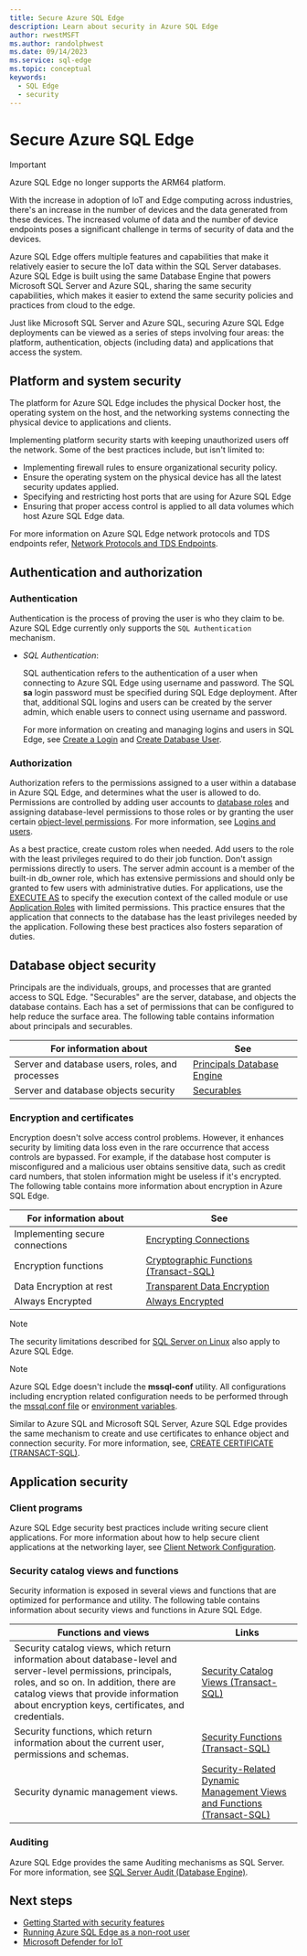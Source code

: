 ```yaml
---
title: Secure Azure SQL Edge
description: Learn about security in Azure SQL Edge
author: rwestMSFT
ms.author: randolphwest
ms.date: 09/14/2023
ms.service: sql-edge
ms.topic: conceptual
keywords:
  - SQL Edge
  - security
---
```

# Secure Azure SQL Edge

> [!IMPORTANT]  
> Azure SQL Edge no longer supports the ARM64 platform.

With the increase in adoption of IoT and Edge computing across industries, there's an increase in the number of devices and the data generated from these devices. The increased volume of data and the number of device endpoints poses a significant challenge in terms of security of data and the devices.

Azure SQL Edge offers multiple features and capabilities that make it relatively easier to secure the IoT data within the SQL Server databases. Azure SQL Edge is built using the same Database Engine that powers Microsoft SQL Server and Azure SQL, sharing the same security capabilities, which makes it easier to extend the same security policies and practices from cloud to the edge.

Just like Microsoft SQL Server and Azure SQL, securing Azure SQL Edge deployments can be viewed as a series of steps involving four areas: the platform, authentication, objects (including data) and applications that access the system.

## Platform and system security

The platform for Azure SQL Edge includes the physical Docker host, the operating system on the host, and the networking systems connecting the physical device to applications and clients.

Implementing platform security starts with keeping unauthorized users off the network. Some of the best practices include, but isn't limited to:
- Implementing firewall rules to ensure organizational security policy.
- Ensure the operating system on the physical device has all the latest security updates applied.
- Specifying and restricting host ports that are using for Azure SQL Edge
- Ensuring that proper access control is applied to all data volumes which host Azure SQL Edge data.

For more information on Azure SQL Edge network protocols and TDS endpoints refer, [Network Protocols and TDS Endpoints](/previous-versions/sql/sql-server-2008-r2/ms191220(v=sql.105)).

## Authentication and authorization

### Authentication

Authentication is the process of proving the user is who they claim to be. Azure SQL Edge currently only supports the `SQL Authentication` mechanism.

- *SQL Authentication*:

  SQL authentication refers to the authentication of a user when connecting to Azure SQL Edge using username and password. The SQL **sa** login password must be specified during SQL Edge deployment. After that, additional SQL logins and users can be created by the server admin, which enable users to connect using username and password.

  For more information on creating and managing logins and users in SQL Edge, see [Create a Login](/sql/relational-databases/security/authentication-access/create-a-login) and [Create Database User](/sql/relational-databases/security/authentication-access/create-a-database-user).

### Authorization

Authorization refers to the permissions assigned to a user within a database in Azure SQL Edge, and determines what the user is allowed to do. Permissions are controlled by adding user accounts to [database roles](/sql/relational-databases/security/authentication-access/database-level-roles) and assigning database-level permissions to those roles or by granting the user certain [object-level permissions](/sql/relational-databases/security/permissions-database-engine). For more information, see [Logins and users](/azure/azure-sql/database/logins-create-manage).

As a best practice, create custom roles when needed. Add users to the role with the least privileges required to do their job function. Don't assign permissions directly to users. The server admin account is a member of the built-in db_owner role, which has extensive permissions and should only be granted to few users with administrative duties. For applications, use the [EXECUTE AS](/sql/t-sql/statements/execute-as-clause-transact-sql) to specify the execution context of the called module or use [Application Roles](/sql/relational-databases/security/authentication-access/application-roles) with limited permissions. This practice ensures that the application that connects to the database has the least privileges needed by the application. Following these best practices also fosters separation of duties.

## Database object security

Principals are the individuals, groups, and processes that are granted access to SQL Edge. "Securables" are the server, database, and objects the database contains. Each has a set of permissions that can be configured to help reduce the surface area. The following table contains information about principals and securables.

| For information about | See |
| --- | --- |
| Server and database users, roles, and processes | [Principals Database Engine](/sql/relational-databases/security/authentication-access/principals-database-engine) |
| Server and database objects security | [Securables](/sql/relational-databases/security/securables) |

### Encryption and certificates

Encryption doesn't solve access control problems. However, it enhances security by limiting data loss even in the rare occurrence that access controls are bypassed. For example, if the database host computer is misconfigured and a malicious user obtains sensitive data, such as credit card numbers, that stolen information might be useless if it's encrypted. The following table contains more information about encryption in Azure SQL Edge.

| For information about | See |
| --- | --- |
| Implementing secure connections | [Encrypting Connections](/sql/linux/sql-server-linux-encrypted-connections) |
| Encryption functions | [Cryptographic Functions (Transact-SQL)](/sql/t-sql/functions/cryptographic-functions-transact-sql) |
| Data Encryption at rest | [Transparent Data Encryption](/sql/relational-databases/security/encryption/transparent-data-encryption) |
| Always Encrypted | [Always Encrypted](/sql/relational-databases/security/encryption/always-encrypted-database-engine) |

> [!NOTE]  
> The security limitations described for [SQL Server on Linux](/sql/linux/sql-server-linux-security-overview) also apply to Azure SQL Edge.

> [!NOTE]  
> Azure SQL Edge doesn't include the **mssql-conf** utility. All configurations including encryption related configuration needs to be performed through the [mssql.conf file](configure.md#configure-by-using-an-mssqlconf-file) or [environment variables](configure.md#configure-by-using-environment-variables).

Similar to Azure SQL and Microsoft SQL Server, Azure SQL Edge provides the same mechanism to create and use certificates to enhance object and connection security. For more information, see, [CREATE CERTIFICATE (TRANSACT-SQL)](/sql/t-sql/statements/create-certificate-transact-sql).

## Application security

### Client programs

Azure SQL Edge security best practices include writing secure client applications. For more information about how to help secure client applications at the networking layer, see [Client Network Configuration](/sql/database-engine/configure-windows/client-network-configuration).

### Security catalog views and functions

Security information is exposed in several views and functions that are optimized for performance and utility. The following table contains information about security views and functions in Azure SQL Edge.

| Functions and views | Links |
| --- | --- |
| Security catalog views, which return information about database-level and server-level permissions, principals, roles, and so on. In addition, there are catalog views that provide information about encryption keys, certificates, and credentials. | [Security Catalog Views (Transact-SQL)](/sql/relational-databases/system-catalog-views/security-catalog-views-transact-sql) |
| Security functions, which return information about the current user, permissions and schemas. | [Security Functions (Transact-SQL)](/sql/t-sql/functions/security-functions-transact-sql) |
| Security dynamic management views. | [Security-Related Dynamic Management Views and Functions (Transact-SQL)](/sql/relational-databases/system-dynamic-management-views/security-related-dynamic-management-views-and-functions-transact-sql) |

### Auditing

Azure SQL Edge provides the same Auditing mechanisms as SQL Server. For more information, see [SQL Server Audit (Database Engine)](/sql/relational-databases/security/auditing/sql-server-audit-database-engine).

## Next steps

- [Getting Started with security features](/sql/linux/sql-server-linux-security-get-started)
- [Running Azure SQL Edge as a non-root user](configure.md#run-azure-sql-edge-as-non-root-user)
- [Microsoft Defender for IoT](../defender-for-iot/overview.md)
